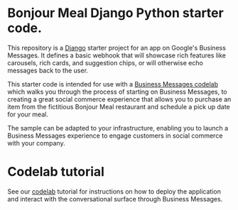 # Bonjour Meal Django Python starter code.

This repository is a [Django](https://www.djangoproject.com/) starter project
for an app on Google's Business Messages. It defines a basic webhook that will
showcase rich features like carousels, rich cards, and suggestion chips, or
will otherwise echo messages back to the user.

This starter code is intended for use with a [Business Messages codelab](http://codelabs.developers.google.com/)
which walks you through the process of starting on Business Messages, to
creating a great social commerce experience that allows you to purchase an item
from the fictitious Bonjour Meal restaurant and schedule a pick up date for your
meal.

The sample can be adapted to your infrastructure, enabling you to launch a
Business Messages experience to engage customers in social commerce with your
company.

# Codelab tutorial
See our [codelab](https://codelabs.developers.google.com/) tutorial for
instructions on how to deploy the application and interact with the
conversational surface through Business Messages.

